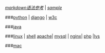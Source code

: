 *[markdown语法参考](markdown)*  |  *[sample](samplemarkdown)*

###[python](python)  | [django](django) | [w3c](w3c)

###[java](java)

###[linux](linux) | [shell](shell)
[apache](apache)| [mysql](mysql) | [nginx](nginx)| [php](php) |[lvs](lvs)

###[mac](mac)

